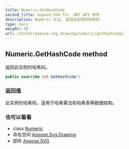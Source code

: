 ```yaml
---
title: Numeric.GetHashCode
second_title: Aspose.SVG for .NET API 参考
description: Numeric 方法. 返回此实例的哈希码
type: docs
weight: 30
url: /zh/net/aspose.svg.drawing/numeric/gethashcode/
---
```

## Numeric.GetHashCode method

返回此实例的哈希码。

```csharp
public override int GetHashCode()
```

### 返回值

此实例的哈希码，适用于哈希算法和哈希表等数据结构。

### 也可以看看

* class [Numeric](../)
* 命名空间 [Aspose.Svg.Drawing](../../numeric/)
* 部件 [Aspose.SVG](../../../)


